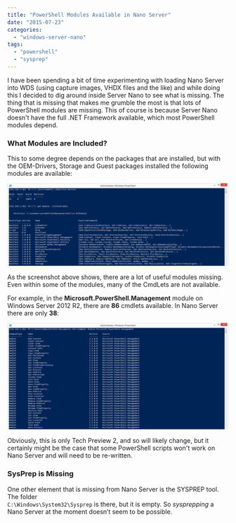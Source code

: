```yaml
---
title: "PowerShell Modules Available in Nano Server"
date: "2015-07-23"
categories:
  - "windows-server-nano"
tags:
  - "powershell"
  - "sysprep"
---
```


I have been spending a bit of time experimenting with loading Nano Server into WDS (using capture images, VHDX files and the like) and while doing this I decided to dig around inside Server Nano to see what is missing. The thing that is missing that makes me grumble the most is that lots of PowerShell modules are missing. This of course is because Server Nano doesn't have the full .NET Framework available, which most PowerShell modules depend.

### What Modules are Included?

This to some degree depends on the packages that are installed, but with the OEM-Drivers, Storage and Guest packages installed the following modules are available:

[![PowerShell Modules in Nano](/images/ss_nano_listofpowershellmodules.png?w=660)](/images/ss_nano_listofpowershellmodules.png)

As the screenshot above shows, there are a lot of useful modules missing. Even within some of the modules, many of the CmdLets are not available.

For example, in the **Microsoft.PowerShell.Management** module on Windows Server 2012 R2, there are **86** cmdlets available. In Nano Server there are only **38**:

[![List of Cmdlets in Management Module in TP2](/images/ss_nano_listofmanagmentcmdlets.png?w=660)](/images/ss_nano_listofmanagmentcmdlets.png)

Obviously, this is only Tech Preview 2, and so will likely change, but it certainly might be the case that some PowerShell scripts won't work on Nano Server and will need to be re-written.

### SysPrep is Missing

One other element that is missing from Nano Server is the SYSPREP tool. The folder  
`C:\Windows\System32\Sysprep` is there, but it is empty. So *sysprepping* a Nano Server at the moment doesn’t seem to be possible.
